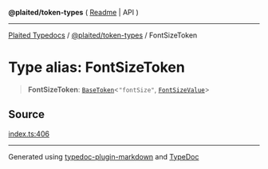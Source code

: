 **@plaited/token-types** ( [Readme](../README.md) \| API )

***

[Plaited Typedocs](../../../modules.md) / [@plaited/token-types](../modules.md) / FontSizeToken

# Type alias: FontSizeToken

> **FontSizeToken**: [`BaseToken`](BaseToken.md)\<`"fontSize"`, [`FontSizeValue`](FontSizeValue.md)\>

## Source

[index.ts:406](https://github.com/plaited/plaited/blob/0d4801d/libs/token-types/src/index.ts#L406)

***

Generated using [typedoc-plugin-markdown](https://www.npmjs.com/package/typedoc-plugin-markdown) and [TypeDoc](https://typedoc.org/)
